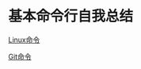 # 基本命令行自我总结
[Linux命令](https://github.com/JxnuHxh/Play-around-the-command-line/blob/master/Linux/linux.md)
<br>

[Git命令](https://github.com/JxnuHxh/Play-around-the-command-line/blob/master/Git/git.md)
<br>